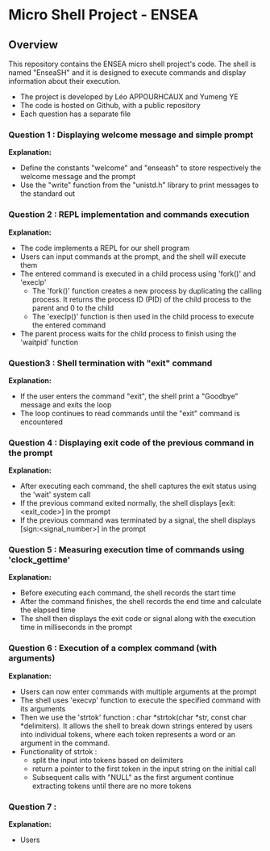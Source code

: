 # Micro Shell Project - ENSEA

## Overview

This repository contains the ENSEA micro shell project's code. The shell is named "EnseaSH" and it is designed to execute commands and display information about their execution.

- The project is developed by Léo APPOURHCAUX and Yumeng YE
- The code is hosted on Github, with a public repository
- Each question has a separate file

### Question 1 : Displaying welcome message and simple prompt

**Explanation:**
- Define the constants "welcome" and "enseash" to store respectively the welcome message and the prompt
- Use the "write" function from the "unistd.h" library to print messages to the standard out

### Question 2 : REPL implementation and commands execution

**Explanation:**
- The code implements a REPL for our shell program
- Users can input commands at the prompt, and the shell will execute them
- The entered command is executed in a child process using 'fork()' and 'execlp' 
  - The 'fork()' function creates a new process by duplicating the calling process. It returns the process ID (PID) of the child process to the parent and 0 to the child
  - The 'execlp()' function is then used in the child process to execute the entered command
- The parent process waits for the child process to finish using the 'waitpid' function

### Question3 : Shell termination with "exit" command ###

**Explanation:**
- If the user enters the command "exit", the shell print a "Goodbye" message and exits the loop
- The loop continues to read commands until the "exit" command is encountered

### Question 4 : Displaying exit code of the previous command in the prompt ###

**Explanation:**
- After executing each command, the shell captures the exit status using the 'wait' system call
- If the previous command exited normally, the shell displays [exit:<exit_code>] in the prompt
- If the previous command was terminated by a signal, the shell displays [sign:<signal_number>] in the prompt

### Question 5 : Measuring execution time of commands using 'clock_gettime' ###

**Explanation:**
- Before executing each command, the shell records the start time
- After the command finishes, the shell records the end time and calculate the elapsed time
- The shell then displays the exit code or signal along with the execution time in milliseconds in the prompt

### Question 6 : Execution of a complex command (with arguments) ###

**Explanation:**
- Users can now enter commands with multiple arguments at the prompt
- The shell uses 'execvp' function to execute the specified command with its arguments
- Then we use the 'strtok' function : char *strtok(char *str, const char *delimiters). It allows the shell to break down strings entered by users into individual tokens, where each token represents a word or an argument in the command.
- Functionality of strtok :
  - split the input into tokens based on delimiters
  - return a pointer to the first token in the input string on the initial call
  - Subsequent calls with "NULL" as the first argument continue extracting tokens until there are no more tokens

### Question 7 : ###

**Explanation:**
- Users